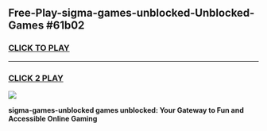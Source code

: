 
## Free-Play-sigma-games-unblocked-Unblocked-Games #61b02
<h3>
<a href="https://news.freeplayer.one?title=sigma-games-unblocked&ref=8M">CLICK TO PLAY</a></h3>
<hr>

<h3>
<a href="https://news.freeplayer.one?title=sigma-games-unblocked&ref=8M">CLICK 2 PLAY</a>
  
</h3>

<a href="https://news.freeplayer.one?title=sigma-games-unblocked&ref=8M"><img src="https://clearcache.store/games.png"></a>


**sigma-games-unblocked games unblocked: Your Gateway to Fun and Accessible Online Gaming**
